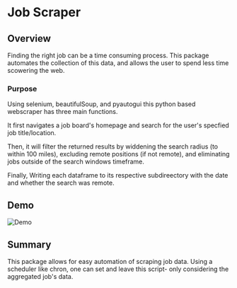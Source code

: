 # Job Scraper
## Overview
Finding the right job can be a time consuming process. This package automates the collection of this data, and allows the user to spend less time scowering the web.

### Purpose
Using selenium, beautifulSoup, and pyautogui this python based webscraper has three main functions.

It first navigates a job board's homepage and search for the user's specfied job title/location.

Then, it will filter the returned results by widdening the search radius (to within 100 miles), excluding remote positions (if not remote), and 
eliminating jobs outside of the search windows timeframe.

Finally, Writing each dataframe to its respective subdireectory with the date and whether the search was remote.
## Demo
![Demo]("https://youtu.be/aaF_v897k6c")

## Summary
This package allows for easy automation of scraping job data. Using a scheduler like chron, one can set and leave this script- only considering the aggregated job's data.
